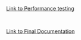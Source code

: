 [Link to Performance testing](https://drive.google.com/file/d/10CSNtxrf0X1UOKPav0aCFGQinrAPckXK/view?usp=sharing)

<br/>

[Link to Final Documentation](https://docs.google.com/document/d/16ccFErOBuaFrV4pxvJYI7u5GUBLAlzUb/edit?usp=sharing&ouid=106154326199040208219&rtpof=true&sd=true
)
